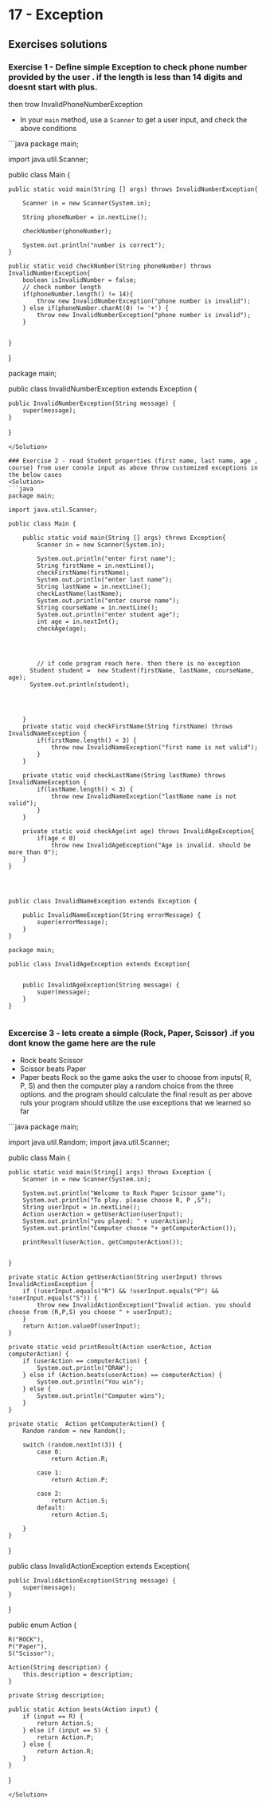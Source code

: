 # 17 - Exception

<Teacher name="Ahmed"></Teacher>


## Exercises solutions

### Exercise 1 - Define  simple Exception to check phone number provided by the user . if the length is less than 14 digits and doesnt start with plus.
then trow InvalidPhoneNumberException
- In your `main` method, use a `Scanner` to get a user input, and check the above conditions

<Solution>
```java
package main;

import java.util.Scanner;

public class Main {

    public static void main(String [] args) throws InvalidNumberException{

        Scanner in = new Scanner(System.in);

        String phoneNumber = in.nextLine();

        checkNumber(phoneNumber);

        System.out.println("number is correct");
    }

    public static void checkNumber(String phoneNumber) throws InvalidNumberException{
        boolean isInvalidNumber = false;
        // check number length
        if(phoneNumber.length() != 14){
            throw new InvalidNumberException("phone number is invalid");
        } else if(phoneNumber.charAt(0) != '+') {
            throw new InvalidNumberException("phone number is invalid");
        }


    }
}

package main;

public class InvalidNumberException extends Exception {

    public InvalidNumberException(String message) {
        super(message);
    }
}
```
</Solution>

### Exercise 2 - read Student properties (first name, last name, age , course) from user conole input as above throw customized exceptions in the below cases
<Solution>
```java
package main;

import java.util.Scanner;

public class Main {

    public static void main(String [] args) throws Exception{
        Scanner in = new Scanner(System.in);

        System.out.println("enter first name");
        String firstName = in.nextLine();
        checkFirstName(firstName);
        System.out.println("enter last name");
        String lastName = in.nextLine();
        checkLastName(lastName);
        System.out.println("enter course name");
        String courseName = in.nextLine();
        System.out.println("enter student age");
        int age = in.nextInt();
        checkAge(age);




        // if code program reach here. then there is no exception
      Student student =  new Student(firstName, lastName, courseName, age);
      System.out.println(student);




    }
    private static void checkFirstName(String firstName) throws InvalidNameException {
        if(firstName.length() < 3) {
            throw new InvalidNameException("first name is not valid");
        }
    }

    private static void checkLastName(String lastName) throws InvalidNameException {
        if(lastName.length() < 3) {
            throw new InvalidNameException("lastName name is not valid");
        }
    }

    private static void checkAge(int age) throws InvalidAgeException{
        if(age < 0)
            throw new InvalidAgeException("Age is invalid. should be more than 0");
    }
}




public class InvalidNameException extends Exception {

    public InvalidNameException(String errorMessage) {
        super(errorMessage);
    }
}

package main;

public class InvalidAgeException extends Exception{


    public InvalidAgeException(String message) {
        super(message);
    }
}


```
</Solution>

### Excercise 3 - lets create a simple (Rock, Paper, Scissor) .if you dont know the game here are the rule 
 - Rock beats Scissor
 - Scissor beats Paper
 - Paper beats Rock
so the game asks the user to choose from inputs( R, P, S) and then the computer play a random choice from the three options. and the program should calculate the final result as per above ruls
your program should utilize the use exceptions that we learned so far

<Solution>
```java
package main;

import java.util.Random;
import java.util.Scanner;

public class Main {

    public static void main(String[] args) throws Exception {
        Scanner in = new Scanner(System.in);

        System.out.println("Welcome to Rock Paper Scissor game");
        System.out.println("To play. please choose R, P ,S");
        String userInput = in.nextLine();
        Action userAction = getUserAction(userInput);
        System.out.println("you played: " + userAction);
        System.out.println("Computer choose "+ getComputerAction());

        printResult(userAction, getComputerAction());


    }

    private static Action getUserAction(String userInput) throws InvalidActionException {
        if (!userInput.equals("R") && !userInput.equals("P") && !userInput.equals("S")) {
            throw new InvalidActionException("Invalid action. you should choose from (R,P,S) you choose " + userInput);
        }
        return Action.valueOf(userInput);
    }

    private static void printResult(Action userAction, Action computerAction) {
        if (userAction == computerAction) {
            System.out.println("DRAW");
        } else if (Action.beats(userAction) == computerAction) {
            System.out.println("You win");
        } else {
            System.out.println("Computer wins");
        }
    }

    private static  Action getComputerAction() {
        Random random = new Random();

        switch (random.nextInt(3)) {
            case 0:
                return Action.R;

            case 1:
                return Action.P;

            case 2:
                return Action.S;
            default:
                return Action.S;

        }
    }
}



public class InvalidActionException extends Exception{

    public InvalidActionException(String message) {
        super(message);
    }

}

public enum Action {

    R("ROCK"),
    P("Paper"),
    S("Scissor");

    Action(String description) {
        this.description = description;
    }

    private String description;

    public static Action beats(Action input) {
        if (input == R) {
            return Action.S;
        } else if (input == S) {
            return Action.P;
        } else {
            return Action.R;
        }
    }
}

```
</Solution>